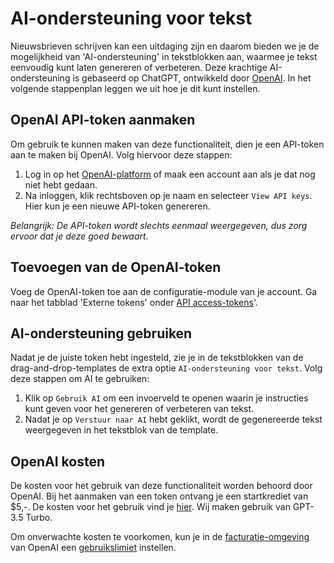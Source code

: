 # AI-ondersteuning voor tekst

Nieuwsbrieven schrijven kan een uitdaging zijn en daarom bieden we je de mogelijkheid van 'AI-ondersteuning' in tekstblokken aan, waarmee je tekst eenvoudig kunt laten genereren of verbeteren. Deze krachtige AI-ondersteuning is gebaseerd op ChatGPT, ontwikkeld door [OpenAI](https://openai.com/). In het volgende stappenplan leggen we uit hoe je dit kunt instellen.

## OpenAI API-token aanmaken
Om gebruik te kunnen maken van deze functionaliteit, dien je een API-token aan te maken bij OpenAI. Volg hiervoor deze stappen:

1. Log in op het [OpenAI-platform](https://platform.openai.com/) of maak een account aan als je dat nog niet hebt gedaan.
2. Na inloggen, klik rechtsboven op je naam en selecteer `View API keys`. Hier kun je een nieuwe API-token genereren.

*Belangrijk: De API-token wordt slechts eenmaal weergegeven, dus zorg ervoor dat je deze goed bewaart.*

## Toevoegen van de OpenAI-token
Voeg de OpenAI-token toe aan de configuratie-module van je account. Ga naar het tabblad 'Externe tokens' onder [API access-tokens](https://ms.copernica.com/#/admin/account/access-tokens)'.

## AI-ondersteuning gebruiken
Nadat je de juiste token hebt ingesteld, zie je in de tekstblokken van de drag-and-drop-templates de extra optie `AI-ondersteuning voor tekst`. Volg deze stappen om AI te gebruiken:

1. Klik op `Gebruik AI` om een invoerveld te openen waarin je instructies kunt geven voor het genereren of verbeteren van tekst.
2. Nadat je op `Verstuur naar AI` hebt geklikt, wordt de gegenereerde tekst weergegeven in het tekstblok van de template.

## OpenAI kosten
De kosten voor het gebruik van deze functionaliteit worden behoord door OpenAI. Bij het aanmaken van een token ontvang je een startkrediet van $5,-. De kosten voor het gebruik vind je [hier](https://openai.com/pricing). Wij maken gebruik van GPT-3.5 Turbo.

Om onverwachte kosten te voorkomen, kun je in de [facturatie-omgeving](https://platform.openai.com/account/billing/overview) van OpenAI een [gebruikslimiet](https://platform.openai.com/account/billing/limits) instellen.
